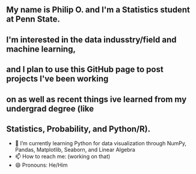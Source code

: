 ## My name is Philip O. and I'm a Statistics student at Penn State.
## I'm interested in the data indusstry/field and machine learning,
## and I plan to use this GitHub page to post projects I've been working
## on as well as recent things ive learned from my undergrad degree (like
## Statistics, Probability, and Python/R).


- 🌱 I’m currently learning Python for data visualization through NumPy, Pandas, Matplotlib, Seaborn, and Linear Algebra
- 📫 How to reach me: (working on that)
- 😄 Pronouns: He/Him


